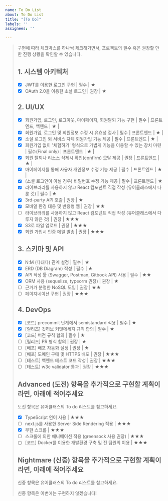 ```yaml
---
name: To Do List
about: To Do List
title: "[To Do]"
labels: ''
assignees: ''

---
```


> 구현에 따라 체크박스를 하나씩 체크해가면서, 프로젝트의 필수 혹은 권장할 만한 진행 상황을 확인할 수 있습니다.
> 
> ## 1. 시스템 아키텍처
> * [x]  JWT를 이용한 로그인 구현 | 필수 | ★
> * [x]  OAuth 2.0을 이용한 소셜 로그인 | 권장 | ★
> 
> ## 2. UI/UX
> * [x]  회원가입, 로그인, 로그아웃, 마이페이지, 회원탈퇴 기능 구현 | 필수 | 프론트엔드, 백엔드 | ★ |
> * [x]  회원가입, 로그인 및 회원정보 수정 시 유효성 검사 | 필수 | 프론트엔드 | ★ |
> * [x]  소셜 로그인 외 서비스 자체 회원가입 기능 제공 | 필수 | 프론트엔드 | ★ |
> * [x]  회원가입 없이 '체험하기' 형식으로 가볍게 기능을 이용할 수 있는 장치 마련 | 필수(Final only) | 프론트엔드 | ★ |
> * [x]  회원 탈퇴나 리소스 삭제시 확인(confirm) 모달 제공 | 권장 | 프론트엔드 | ★ |
> * [x]  마이페이지를 통해 사용자 개인정보 수정 기능 제공 | 필수 | 프론트엔드 | ★ |
> * [x]  (소셜 로그인이 아닐 경우) 비밀번호 수정 기능 제공 | 필수 | 프론트엔드 | ★
> * [x]  라이브러리를 사용하지 않고 React 컴포넌트 직접 작성 (유어클래스에서 다룬 것) | 필수 | ★
> * [x]  3rd-party API 호출 | 권장 | ★
> * [x]  모바일 환경 대응 및 반응형 웹 | 권장 | ★★
> * [ ]  라이브러리를 사용하지 않고 React 컴포넌트 직접 작성 (유어클래스에서 다루지 않은 것) | 권장 | ★★★
> * [x]  S3로 파일 업로드 | 권장 | ★★★
> * [x]  회원 가입시 인증 메일 발송 | 권장 | ★★★
> 
> ## 3. 스키마 및 API
> * [x]  N:M (다대다) 관계 설정 | 필수 | ★
> * [x]  ERD (DB Diagram) 작성 | 필수 | ★
> * [x]  API 작성 툴 (Swagger, Postman, Gitbook API) 사용 | 필수 | ★★
> * [x]  ORM 사용 (sequelize, typeorm 권장) | 권장 | ★
> * [ ]  근거가 분명한 NoSQL 도입 | 권장 | ★★
> * [ ]  페이지네이션 구현 | 권장 | ★★★
> 
> ## 4. DevOps
> * [x]  [코드] precommit 단계에서 semistandard 적용 | 필수 | ★
> * [x]  [릴리즈] 깃허브 커밋메세지 규칙 합의 | 필수 | ★
> * [x]  [코드] 버전 규칙 합의 | 필수 | ★
> * [ ]  [릴리즈] PR 형식 합의 | 권장 | ★
> * [ ]  [배포] 배포 자동화 설정 | 권장 | ★
> * [ ]  [배포] 도메인 구매 및 HTTPS 배포 | 권장 | ★★★
> * [ ]  [테스트] 백엔드 테스트 코드 작성 | 권장 | ★★★
> * [ ]  [테스트] w3c validator 통과 | 권장 | ★★★
> 
> ## Advanced (도전) 항목을 추가적으로 구현할 계획이라면, 아래에 적어주세요
> 도전 항목은 유어클래스의 To do 리스트를 참고하세요.
> 
> * [x]  TypeScript 언어 사용 | ★★★
> * [ ]  next.js를 사용한 Server Side Rendering 적용 | ★★★
> * [x]  무한 스크롤 | ★★★
> * [ ]  스크롤에 의한 애니메이션 적용 (greensock 사용 권장) | ★★★
> * [ ]  [코드] Docker를 이용한 개발환경 구축 및 전 팀원의 이용 | ★★★
> 
> ## Nightmare (신중) 항목을 추가적으로 구현할 계획이라면, 아래에 적어주세요
> 신중 항목은 유어클래스의 To do 리스트를 참고하세요.
> 
> 신중 항목은 이번에는 구현하지 않겠습니다!
